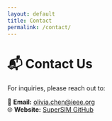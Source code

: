 ```yaml
---
layout: default
title: Contact
permalink: /contact/
---
```


# 📬 Contact Us

For inquiries, please reach out to:

📧 **Email:** olivia.chen@ieee.org  
🌐 **Website:** [SuperSIM GitHub](https://github.com/cryo-lab/SuperSIM)  
